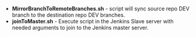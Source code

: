 - **MirrorBranchToRemoteBranches.sh** - script will sync source repo DEV branch to the destination repo DEV branches.
- **joinToMaster.sh** - Execute script in the Jenkins Slave server with needed arguments to join to the Jenkins master server.
